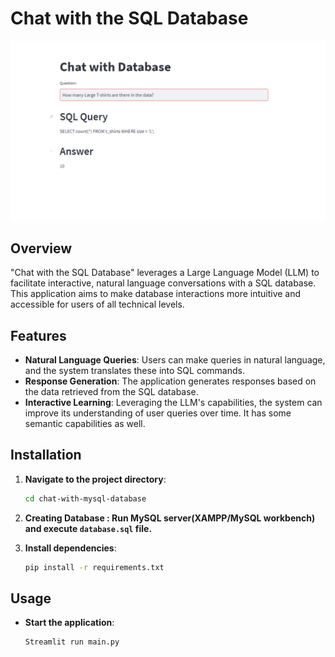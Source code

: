 # Chat with the SQL Database
![Chat with the SQL Database](reference_image.png)
## Overview
"Chat with the SQL Database" leverages a Large Language Model (LLM) to facilitate interactive, natural language conversations with a SQL database. 
This application aims to make database interactions more intuitive and accessible for users of all technical levels.

## Features
- **Natural Language Queries**: Users can make queries in natural language, and the system translates these into SQL commands.
- **Response Generation**: The application generates responses based on the data retrieved from the SQL database.
- **Interactive Learning**: Leveraging the LLM's capabilities, the system can improve its understanding of user queries over time. It has some semantic capabilities as well.

## Installation


1. **Navigate to the project directory**:
   ```sh
   cd chat-with-mysql-database
   ```
2. **Creating Database : Run MySQL server(XAMPP/MySQL workbench) and execute `database.sql` file.**

3. **Install dependencies**:
   ```sh
   pip install -r requirements.txt
   ```

## Usage
- **Start the application**:
  ```sh
  Streamlit run main.py
  ```
